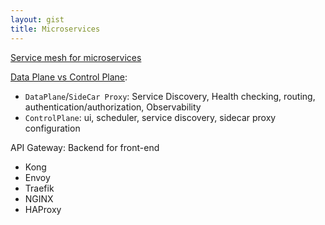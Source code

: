 ```yaml
---
layout: gist
title: Microservices
---
```


[Service mesh for microservices](https://medium.com/microservices-in-practice/service-mesh-for-microservices-2953109a3c9a)

[Data Plane vs Control Plane](https://blog.envoyproxy.io/service-mesh-data-plane-vs-control-plane-2774e720f7fc):
- `DataPlane`/`SideCar Proxy`: Service Discovery, Health checking, routing, authentication/authorization, Observability
- `ControlPlane`: ui, scheduler, service discovery, sidecar proxy configuration



API Gateway: Backend for front-end
- Kong
- Envoy
- Traefik
- NGINX
- HAProxy
